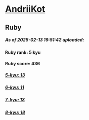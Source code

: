 # [AndriiKot](https://www.codewars.com/users/AndriiKot) 
## Ruby

##### As of 2025-02-13 19:51:42 uploaded:

#### Ruby rank: 5 kyu

#### Ruby score: 436

##### [5-kyu: 13](https://github.com/AndriiKot/Ruby__CodeWars/tree/main/kyu-5)

##### [6-kyu: 11](https://github.com/AndriiKot/Ruby__CodeWars/tree/main/kyu-6)

##### [7-kyu: 13](https://github.com/AndriiKot/Ruby__CodeWars/tree/main/kyu-7)

##### [8-kyu: 18](https://github.com/AndriiKot/Ruby__CodeWars/tree/main/kyu-8)

